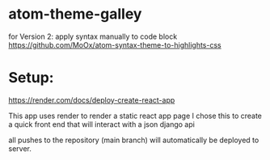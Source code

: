 # atom-theme-galley

for Version 2:
apply syntax manually to code block
https://github.com/MoOx/atom-syntax-theme-to-highlights-css

# Setup:
https://render.com/docs/deploy-create-react-app

This app uses render to render a static react app page
I chose this to create a quick front end that will interact with a json django api

all pushes to the repository (main branch) will automatically be deployed to server.

